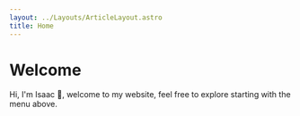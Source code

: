 ```yaml
---
layout: ../Layouts/ArticleLayout.astro
title: Home
---
```


# Welcome

Hi, I'm Isaac 👋, welcome to my website, feel free to explore starting with the
menu above.
